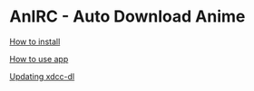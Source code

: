# AnIRC - Auto Download Anime

[How to install](INSTALL.md)

[How to use app](USAGE.md)

[Updating xdcc-dl](UPDATING.md)
